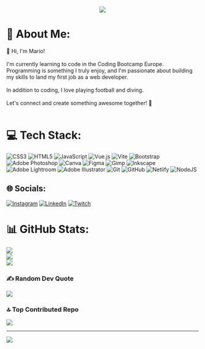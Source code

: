 <h1 align="center">
  <a href="https://git.io/typing-svg">
    <img src="https://readme-typing-svg.herokuapp.com?&size=35&center=true&vCenter=true&lines=Hi,+There!+👋;Mario+here...;Nice+to+meet+you+😄!">
  </a>
</h1>




# 💫 About Me:
👋 Hi, I'm Mario!<br><br>I'm currently learning to code in the Coding Bootcamp Europe. Programming is something I truly enjoy, and I'm passionate about building my skills to land my first job as a web developer.<br><br>In addition to coding, I love playing football and diving.<br><br>Let's connect and create something awesome together! 🚀<br><br>



# 💻 Tech Stack:
![CSS3](https://img.shields.io/badge/css3-%231572B6.svg?style=for-the-badge&logo=css3&logoColor=white) ![HTML5](https://img.shields.io/badge/html5-%23E34F26.svg?style=for-the-badge&logo=html5&logoColor=white) ![JavaScript](https://img.shields.io/badge/javascript-%23323330.svg?style=for-the-badge&logo=javascript&logoColor=%23F7DF1E) ![Vue.js](https://img.shields.io/badge/vue.js-%2335495e.svg?style=for-the-badge&logo=vuedotjs&logoColor=%234FC08D) ![Vite](https://img.shields.io/badge/vite-%23646CFF.svg?style=for-the-badge&logo=vite&logoColor=white)  ![Bootstrap](https://img.shields.io/badge/bootstrap-%238511FA.svg?style=for-the-badge&logo=bootstrap&logoColor=white) ![Adobe Photoshop](https://img.shields.io/badge/adobe%20photoshop-%2331A8FF.svg?style=for-the-badge&logo=adobe%20photoshop&logoColor=white) ![Canva](https://img.shields.io/badge/Canva-%2300C4CC.svg?style=for-the-badge&logo=Canva&logoColor=white) ![Figma](https://img.shields.io/badge/figma-%23F24E1E.svg?style=for-the-badge&logo=figma&logoColor=white) ![Gimp](https://img.shields.io/badge/Gimp-657D8B?style=for-the-badge&logo=gimp&logoColor=FFFFFF) ![Inkscape](https://img.shields.io/badge/Inkscape-e0e0e0?style=for-the-badge&logo=inkscape&logoColor=080A13) ![Adobe Lightroom](https://img.shields.io/badge/Adobe%20Lightroom-31A8FF.svg?style=for-the-badge&logo=Adobe%20Lightroom&logoColor=white) ![Adobe Illustrator](https://img.shields.io/badge/adobe%20illustrator-%23FF9A00.svg?style=for-the-badge&logo=adobe%20illustrator&logoColor=white) ![Git](https://img.shields.io/badge/git-%23F05033.svg?style=for-the-badge&logo=git&logoColor=white) ![GitHub](https://img.shields.io/badge/github-%23121011.svg?style=for-the-badge&logo=github&logoColor=white) ![Netlify](https://img.shields.io/badge/netlify-%23000000.svg?style=for-the-badge&logo=netlify&logoColor=#00C7B7)  ![NodeJS](https://img.shields.io/badge/node.js-6DA55F?style=for-the-badge&logo=node.js&logoColor=white)
## 🌐 Socials:
[![Instagram](https://img.shields.io/badge/Instagram-%23E4405F.svg?logo=Instagram&logoColor=white)](https://instagram.com/https://www.instagram.com/mrf1990/) [![LinkedIn](https://img.shields.io/badge/LinkedIn-%230077B5.svg?logo=linkedin&logoColor=white)](https://linkedin.com/in/https://www.linkedin.com/in/mario-ramirez-668288283/) [![Twitch](https://img.shields.io/badge/Twitch-%239146FF.svg?logo=Twitch&logoColor=white)](https://twitch.tv/marito1010) 


# 📊 GitHub Stats:
![](https://github-readme-stats.vercel.app/api?username=marioramirez90&theme=shadow_blue&hide_border=true&include_all_commits=true&count_private=true)<br/>
![](https://github-readme-streak-stats.herokuapp.com/?user=marioramirez90&theme=shadow_blue&hide_border=true)<br/>
![](https://github-readme-stats.vercel.app/api/top-langs/?username=marioramirez90&theme=shadow_blue&hide_border=true&include_all_commits=true&count_private=true&layout=compact)



### ✍️ Random Dev Quote
![](https://quotes-github-readme.vercel.app/api?type=horizontal&theme=radical)

### 🔝 Top Contributed Repo
![](https://github-contributor-stats.vercel.app/api?username=marioramirez90&limit=5&theme=shadow_blue&combine_all_yearly_contributions=true)

---
[![](https://visitcount.itsvg.in/api?id=marioramirez90&icon=2&color=1)](https://visitcount.itsvg.in)

<!-- Proudly created with GPRM ( https://gprm.itsvg.in ) -->
